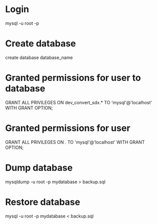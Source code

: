 # Login

mysql -u root -p
# Create database
create database database_name

# Granted permissions for user to database
GRANT ALL PRIVILEGES ON dev_convert_sdx.* TO 'mysql'@'localhost' WITH GRANT OPTION;

# Granted permissions for user
GRANT ALL PRIVILEGES ON *.* TO 'mysql'@'localhost' WITH GRANT OPTION;

# Dump database
mysqldump -u root -p mydatabase > backup.sql

# Restore database
mysql -u root -p mydatabase < backup.sql